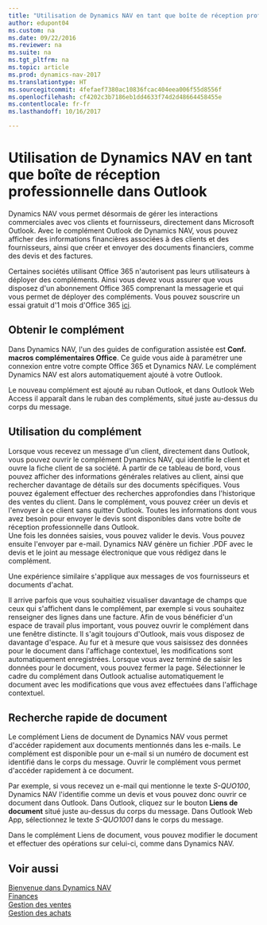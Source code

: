 ```yaml
---
title: "Utilisation de Dynamics NAV en tant que boîte de réception professionnelle dans Outlook"
author: edupont04
ms.custom: na
ms.date: 09/22/2016
ms.reviewer: na
ms.suite: na
ms.tgt_pltfrm: na
ms.topic: article
ms.prod: dynamics-nav-2017
ms.translationtype: HT
ms.sourcegitcommit: 4fefaef7380ac10836fcac404eea006f55d8556f
ms.openlocfilehash: cf4202c3b7186eb1dd4633f74d2d48664458455e
ms.contentlocale: fr-fr
ms.lasthandoff: 10/16/2017

---
```


# <a name="using-dynamics-nav-as-your-business-inbox-in-outlook"></a>Utilisation de Dynamics NAV en tant que boîte de réception professionnelle dans Outlook
Dynamics NAV vous permet désormais de gérer les interactions commerciales avec vos clients et fournisseurs, directement dans Microsoft Outlook. Avec le complément Outlook de Dynamics NAV, vous pouvez afficher des informations financières associées à des clients et des fournisseurs, ainsi que créer et envoyer des documents financiers, comme des devis et des factures.  

Certaines sociétés utilisant Office 365 n'autorisent pas leurs utilisateurs à déployer des compléments. Ainsi vous devez vous assurer que vous disposez d'un abonnement Office 365 comprenant la messagerie et qui vous permet de déployer des compléments. Vous pouvez souscrire un essai gratuit d'1 mois d'Office 365 [ici](https://products.office.com/try).  

## <a name="get-the-add-in"></a>Obtenir le complément
Dans Dynamics NAV, l'un des guides de configuration assistée est **Conf. macros complémentaires Office**. Ce guide vous aide à paramétrer une connexion entre votre compte Office 365 et Dynamics NAV. Le complément Dynamics NAV est alors automatiquement ajouté à votre Outlook.  

Le nouveau complément est ajouté au ruban Outlook, et dans Outlook Web Access il apparaît dans le ruban des compléments, situé juste au-dessus du corps du message.  

## <a name="using-the-add-in"></a>Utilisation du complément
Lorsque vous recevez un message d'un client, directement dans Outlook, vous pouvez ouvrir le complément  Dynamics NAV, qui identifie le client et ouvre la fiche client de sa société. À partir de ce tableau de bord, vous pouvez afficher des informations générales relatives au client, ainsi que rechercher davantage de détails sur des documents spécifiques. Vous pouvez également effectuer des recherches approfondies dans l'historique des ventes du client.
Dans le complément, vous pouvez créer un devis et l'envoyer à ce client sans quitter Outlook. Toutes les informations dont vous avez besoin pour envoyer le devis sont disponibles dans votre boîte de réception professionnelle dans Outlook.  
Une fois les données saisies, vous pouvez valider le devis. Vous pouvez ensuite l'envoyer par e-mail. Dynamics NAV génère un fichier .PDF avec le devis et le joint au message électronique que vous rédigez dans le complément.  

Une expérience similaire s'applique aux messages de vos fournisseurs et documents d'achat.  

Il arrive parfois que vous souhaitiez visualiser davantage de champs que ceux qui s'affichent dans le complément, par exemple si vous souhaitez renseigner des lignes dans une facture. Afin de vous bénéficier d'un espace de travail plus important, vous pouvez ouvrir le complément dans une fenêtre distincte. Il s'agit toujours d'Outlook, mais vous disposez de davantage d'espace. Au fur et à mesure que vous saisissez des données pour le document dans l'affichage contextuel, les modifications sont automatiquement enregistrées. Lorsque vous avez terminé de saisir les données pour le document, vous pouvez fermer la page. Sélectionner le cadre du complément dans Outlook actualise automatiquement le document avec les modifications que vous avez effectuées dans l'affichage contextuel.  

## <a name="quick-document-lookup"></a>Recherche rapide de document
Le complément Liens de document de Dynamics NAV vous permet d'accéder rapidement aux documents mentionnés dans les e-mails. Le complément est disponible pour un e-mail si un numéro de document est identifié dans le corps du message. Ouvrir le complément vous permet d'accéder rapidement à ce document.  

Par exemple, si vous recevez un e-mail qui mentionne le texte *S-QUO100*, Dynamics NAV l'identifie comme un devis et vous pouvez donc ouvrir ce document dans Outlook. Dans Outlook, cliquez sur le bouton **Liens de document** situé juste au-dessus du corps du message. Dans Outlook Web App, sélectionnez le texte *S-QUO1001* dans le corps du message.  

Dans le complément Liens de document, vous pouvez modifier le document et effectuer des opérations sur celui-ci, comme dans Dynamics NAV.

## <a name="see-also"></a>Voir aussi
[Bienvenue dans Dynamics NAV](across-get-started.md)  
[Finances](finance.md)  
[Gestion des ventes](sales-manage-sales.md)  
[Gestion des achats](purchasing-manage-purchasing.md)  

